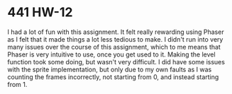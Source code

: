 # 441 HW-12
I had a lot of fun with this assignment. It felt really rewarding using Phaser as I
felt that it made things a lot less tedious to make. I didn't run into very many issues
over the course of this assignment, which to me means that Phaser is very intuitive
to use, once you get used to it. Making the level function took some doing, but
wasn't very difficult. I did have some issues with the sprite implementation, but
only due to my own faults as I was counting the frames incorrectly, not starting from
0, and instead starting from 1.
